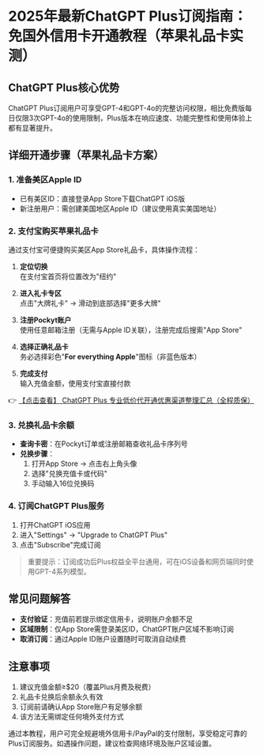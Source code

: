 # 2025年最新ChatGPT Plus订阅指南：免国外信用卡开通教程（苹果礼品卡实测）

## ChatGPT Plus核心优势
ChatGPT Plus订阅用户可享受GPT-4和GPT-4o的完整访问权限，相比免费版每日仅限3次GPT-4o的使用限制，Plus版本在响应速度、功能完整性和使用体验上都有显著提升。

## 详细开通步骤（苹果礼品卡方案）

### 1. 准备美区Apple ID
- 已有美区ID：直接登录App Store下载ChatGPT iOS版
- 新注册用户：需创建美国地区Apple ID（建议使用真实美国地址）

### 2. 支付宝购买苹果礼品卡
通过支付宝可便捷购买美区App Store礼品卡，具体操作流程：

1. **定位切换**  
   在支付宝首页将位置改为"纽约"
   
2. **进入礼卡专区**  
   点击"大牌礼卡" → 滑动到底部选择"更多大牌"

3. **注册Pockyt账户**  
   使用任意邮箱注册（无需与Apple ID关联），注册完成后搜索"App Store"

4. **选择正确礼品卡**  
   务必选择彩色"**For everything Apple**"图标（非蓝色版本）

5. **完成支付**  
   输入充值金额，使用支付宝直接付款

👉 [【点击查看】 ChatGPT Plus 专业低价代开通优惠渠道整理汇总（全程质保）](https://bit.ly/DaiKai)

### 3. 兑换礼品卡余额
- **查询卡密**：在Pockyt订单或注册邮箱查收礼品卡序列号
- **兑换步骤**：
  1. 打开App Store → 点击右上角头像
  2. 选择"兑换充值卡或代码"
  3. 手动输入16位兑换码

### 4. 订阅ChatGPT Plus服务
1. 打开ChatGPT iOS应用
2. 进入"Settings" → "Upgrade to ChatGPT Plus"
3. 点击"Subscribe"完成订阅

> 重要提示：订阅成功后Plus权益全平台通用，可在iOS设备和网页端同时使用GPT-4系列模型。

## 常见问题解答
- **支付验证**：充值前若提示绑定信用卡，说明账户余额不足
- **区域限制**：仅App Store需登录美区ID，ChatGPT账户区域不影响订阅
- **取消订阅**：通过Apple ID账户设置随时可取消自动续费

## 注意事项
1. 建议充值金额≥$20（覆盖Plus月费及税费）
2. 礼品卡兑换后余额永久有效
3. 订阅前请确认App Store账户有足够余额
4. 该方法无需绑定任何境外支付方式

通过本教程，用户可完全规避境外信用卡/PayPal的支付限制，享受稳定可靠的Plus订阅服务。如遇操作问题，建议检查网络环境及账户区域设置。